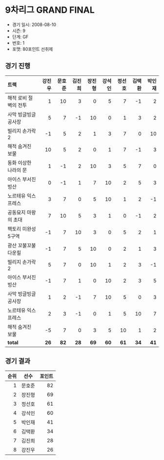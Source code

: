 # 9차리그 GRAND FINAL

- 경기 일시: 2008-08-10
- 시즌: 9
- 단계: GF
- 번호: 1
- 포맷: 80포인트 선취제





## 경기 진행

| 트랙 | 강진우 | 문호준 | 김진희 | 장진형 | 강석인 | 정선호 | 김택환 | 박인재 |
|:---|---:|---:|---:|---:|---:|---:|---:|---:|
| 해적 로비 절벽의 전투 | 1 | 10 | 3 | 0 | 5 | 7 | -1 | 2 |
| 사막 빙글빙글 공사장 | 5 | 7 | -1 | 10 | 0 | 1 | 3 | 2 |
| 빌리지 손가락 2 | -1 | 5 | 2 | 1 | 3 | 7 | 0 | 10 |
| 해적 숨겨진 보물 | 10 | 5 | 2 | 0 | 1 | 7 | -1 | 3 |
| 동화 이상한 나라의 문 | 1 | -1 | 2 | 10 | 3 | 5 | 7 | 0 |
| 아이스 부서진 빙산 | 0 | -1 | 1 | 7 | 10 | 2 | 5 | 3 |
| 노르테유 익스프레스 | 3 | 7 | 0 | 5 | 10 | 1 | 2 | -1 |
| 공동묘지 마왕의 초대 | 7 | 10 | 5 | 3 | 1 | 0 | -1 | 2 |
| 팩토리 미완성 5구역 | -1 | 7 | 10 | 3 | 0 | 5 | 2 | 1 |
| 광산 꼬불꼬불 다운힐 | -1 | 7 | 5 | 10 | 0 | 2 | 1 | 3 |
| 빌리지 손가락 2 | 5 | 7 | 0 | 10 | 1 | 2 | 3 | -1 |
| 아이스 부서진 빙산 | -1 | 7 | 1 | 0 | 10 | 2 | 3 | 5 |
| 사막 빙글빙글 공사장 | 1 | 2 | -1 | 7 | 10 | 5 | 0 | 3 |
| 노르테유 익스프레스 | 2 | 3 | -1 | 0 | 1 | 5 | 10 | 7 |
| 해적 숨겨진 보물 | -5 | 7 | 0 | 3 | 5 | 10 | 1 | 2 |
| __total__ | __26__ | __82__ | __28__ | __69__ | __60__ | __61__ | __34__ | __41__ |




## 경기 결과

| 순위 | 선수 | 포인트 |
|---:|:---:|---:|
| 1 | 문호준 | 82 |
| 2 | 장진형 | 69 |
| 3 | 정선호 | 61 |
| 4 | 강석인 | 60 |
| 5 | 박인재 | 41 |
| 6 | 김택환 | 34 |
| 7 | 김진희 | 28 |
| 8 | 강진우 | 26 |

